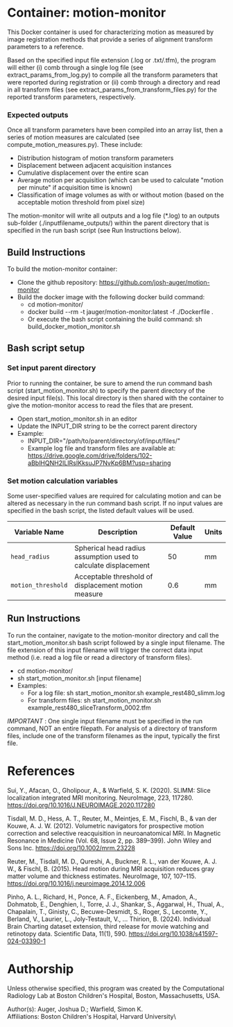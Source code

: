 # Container: motion-monitor
This Docker container is used for characterizing motion as measured by image registration methods that provide a series 
of alignment transform parameters to a reference.

Based on the specified input file extension (.log or .txt/.tfm), the program will either (i) comb through a single log 
file (see extract_params_from_log.py) to compile all the transform parameters that were reported during registration or 
(ii) comb through a directory and read in all transform files (see extract_params_from_transform_files.py) for the reported 
transform parameters, respectively.

### Expected outputs
Once all transform parameters have been compiled into an array list, then a series of motion measures are calculated 
(see compute_motion_measures.py). These include:
- Distribution histogram of motion transform parameters
- Displacement between adjacent acquisition instances
- Cumulative displacement over the entire scan
- Average motion per acquisition (which can be used to calculate "motion per minute" if acquisition time is known)
- Classification of image volumes as with or without motion (based on the acceptable motion threshold from pixel size)

The motion-monitor will write all outputs and a log file (*.log) to an outputs sub-folder (./inputfilename_outputs/) 
within the parent directory that is specified in the run bash script (see Run Instructions below).

## Build Instructions
To build the motion-monitor container:
- Clone the github repository: https://github.com/josh-auger/motion-monitor
- Build the docker image with the following docker build command:
  - cd motion-monitor/
  - docker build --rm -t jauger/motion-monitor:latest -f ./Dockerfile .
  - Or execute the bash script containing the build command: sh build_docker_motion_monitor.sh

## Bash script setup
### Set input parent directory
Prior to running the container, be sure to amend the run command bash script (start_motion_monitor.sh) to specify the 
parent directory of the desired input file(s). This local directory is then shared with the container to give the 
motion-monitor access to read the files that are present.
- Open start_motion_monitor.sh in an editor
- Update the INPUT_DIR string to be the correct parent directory
- Example: 
  - INPUT_DIR="/path/to/parent/directory/of/input/files/"
  - Example log file and transform files are available at: https://drive.google.com/drive/folders/102-aBblHQNH2ILIRsIKksuJP7NvKp6BM?usp=sharing

### Set motion calculation variables
Some user-specified values are required for calculating motion and can be altered as necessary in the run command bash 
script. If no input values are specified in the bash script, the listed default values will be used.

| Variable Name      | Description                                                     | Default Value | Units  |
|--------------------|-----------------------------------------------------------------|---------------|--------|
| `head_radius`      | Spherical head radius assumption used to calculate displacement | 50            | mm     |
| `motion_threshold` | Acceptable threshold of displacement motion measure             | 0.6           | mm     |


## Run Instructions
To run the container, navigate to the motion-monitor directory and call the start_motion_monitor.sh bash script 
followed by a single input filename. The file extension of this input filename will trigger the correct data input 
method (i.e. read a log file or read a directory of transform files).
- cd motion-monitor/
- sh start_motion_monitor.sh [input filename]
- Examples:
  - For a log file: sh start_motion_monitor.sh example_rest480_slimm.log
  - For transform files: sh start_motion_monitor.sh example_rest480_sliceTransform_0002.tfm

*IMPORTANT* : One single input filename must be specified in the run command, NOT an entire filepath. For analysis of a 
directory of transform files, include one of the transform filenames as the input, typically the first file.



# References
Sui, Y., Afacan, O., Gholipour, A., & Warfield, S. K. (2020). SLIMM: Slice localization integrated MRI monitoring. 
NeuroImage, 223, 117280. https://doi.org/10.1016/J.NEUROIMAGE.2020.117280

Tisdall, M. D., Hess, A. T., Reuter, M., Meintjes, E. M., Fischl, B., & van der Kouwe, A. J. W. (2012). Volumetric 
navigators for prospective motion correction and selective reacquisition in neuroanatomical MRI. In Magnetic Resonance 
in Medicine (Vol. 68, Issue 2, pp. 389–399). John Wiley and Sons Inc. https://doi.org/10.1002/mrm.23228

Reuter, M., Tisdall, M. D., Qureshi, A., Buckner, R. L., van der Kouwe, A. J. W., & Fischl, B. (2015). Head motion 
during MRI acquisition reduces gray matter volume and thickness estimates. NeuroImage, 107, 107–115. 
https://doi.org/10.1016/j.neuroimage.2014.12.006

Pinho, A. L., Richard, H., Ponce, A. F., Eickenberg, M., Amadon, A., Dohmatob, E., Denghien, I., Torre, J. J., 
Shankar, S., Aggarwal, H., Thual, A., Chapalain, T., Ginisty, C., Becuwe-Desmidt, S., Roger, S., Lecomte, Y., 
Berland, V., Laurier, L., Joly-Testault, V., … Thirion, B. (2024). Individual Brain Charting dataset extension, 
third release for movie watching and retinotopy data. Scientific Data, 11(1), 590. 
https://doi.org/10.1038/s41597-024-03390-1

# Authorship
Unless otherwise specified, this program was created by the Computational Radiology Lab at Boston Children's Hospital, 
Boston, Massachusetts, USA.

Author(s): Auger, Joshua D.; Warfield, Simon K.\
Affiliations: Boston Children's Hospital, Harvard University\